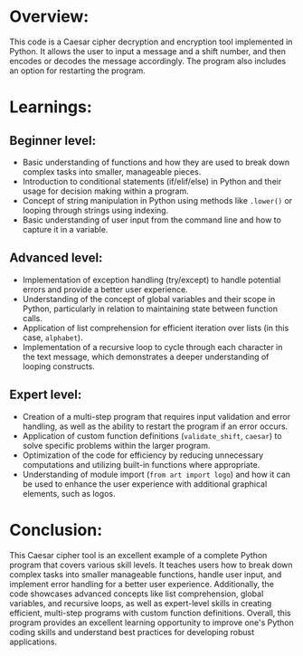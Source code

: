 # Overview:
This code is a Caesar cipher decryption and encryption tool implemented in Python. It allows the user to input a message and a shift number, and then encodes or decodes the message accordingly. The program also includes an option for restarting the program.

# Learnings:

## Beginner level:
- Basic understanding of functions and how they are used to break down complex tasks into smaller, manageable pieces.
- Introduction to conditional statements (if/elif/else) in Python and their usage for decision making within a program.
- Concept of string manipulation in Python using methods like `.lower()` or looping through strings using indexing.
- Basic understanding of user input from the command line and how to capture it in a variable.

## Advanced level:
- Implementation of exception handling (try/except) to handle potential errors and provide a better user experience.
- Understanding of the concept of global variables and their scope in Python, particularly in relation to maintaining state between function calls.
- Application of list comprehension for efficient iteration over lists (in this case, `alphabet`).
- Implementation of a recursive loop to cycle through each character in the text message, which demonstrates a deeper understanding of looping constructs.

## Expert level:
- Creation of a multi-step program that requires input validation and error handling, as well as the ability to restart the program if an error occurs.
- Application of custom function definitions (`validate_shift`, `caesar`) to solve specific problems within the larger program.
- Optimization of the code for efficiency by reducing unnecessary computations and utilizing built-in functions where appropriate.
- Understanding of module import (`from art import logo`) and how it can be used to enhance the user experience with additional graphical elements, such as logos.

# Conclusion:
This Caesar cipher tool is an excellent example of a complete Python program that covers various skill levels. It teaches users how to break down complex tasks into smaller manageable functions, handle user input, and implement error handling for a better user experience. Additionally, the code showcases advanced concepts like list comprehension, global variables, and recursive loops, as well as expert-level skills in creating efficient, multi-step programs with custom function definitions. Overall, this program provides an excellent learning opportunity to improve one's Python coding skills and understand best practices for developing robust applications.